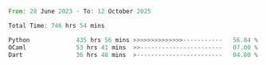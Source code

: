 <!--START_SECTION:waka-->

```rust
From: 28 June 2023 - To: 12 October 2025

Total Time: 746 hrs 54 mins

Python             435 hrs 56 mins >>>>>>>>>>>>>>-----------   56.84 %
OCaml              53 hrs 41 mins  >>-----------------------   07.00 %
Dart               36 hrs 48 mins  >------------------------   04.80 %
```

<!--END_SECTION:waka-->
